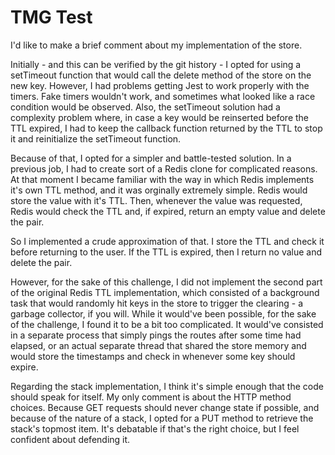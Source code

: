 # TMG Test

I'd like to make a brief comment about my implementation of the store.

Initially - and this can be verified by the git history - I opted for using a setTimeout function that would call the delete method of the store on the new key.
However, I had problems getting Jest to work properly with the timers. Fake timers wouldn't work, and sometimes what looked like a race condition would be observed.
Also, the setTimeout solution had a complexity problem where, in case a key would be reinserted before the TTL expired, I had to keep the callback function returned
by the TTL to stop it and reinitialize the setTimeout function.

Because of that, I opted for a simpler and battle-tested solution. In a previous job, I had to create sort of a Redis clone for complicated reasons.
At that moment I became familiar with the way in which Redis implements it's own TTL method, and it was orginally extremely simple.
Redis would store the value with it's TTL. Then, whenever the value was requested, Redis would check the TTL and, if expired, return an empty value and delete the pair.

So I implemented a crude approximation of that. I store the TTL and check it before returning to the user. If the TTL is expired, then I return no value and delete the pair.

However, for the sake of this challenge, I did not implement the second part of the original Redis TTL implementation, which consisted of a background task that would randomly
hit keys in the store to trigger the clearing - a garbage collector, if you will.
While it would've been possible, for the sake of the challenge, I found it to be a bit too complicated. It would've consisted in a separate process that simply pings the
routes after some time had elapsed, or an actual separate thread that shared the store memory and would store the timestamps and check in whenever some key should expire.

Regarding the stack implementation, I think it's simple enough that the code should speak for itself.
My only comment is about the HTTP method choices. Because GET requests should never change state if possible, and because of the nature of a stack,
I opted for a PUT method to retrieve the stack's topmost item. It's debatable if that's the right choice, but I feel confident about defending it.

